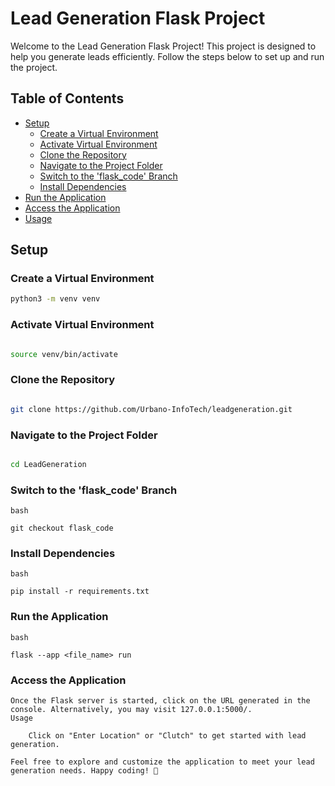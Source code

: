 # Lead Generation Flask Project

Welcome to the Lead Generation Flask Project! This project is designed to help you generate leads efficiently. Follow the steps below to set up and run the project.

## Table of Contents
- [Setup](#setup)
  - [Create a Virtual Environment](#create-a-virtual-environment)
  - [Activate Virtual Environment](#activate-virtual-environment)
  - [Clone the Repository](#clone-the-repository)
  - [Navigate to the Project Folder](#navigate-to-the-project-folder)
  - [Switch to the 'flask_code' Branch](#switch-to-the-flask_code-branch)
  - [Install Dependencies](#install-dependencies)
- [Run the Application](#run-the-application)
- [Access the Application](#access-the-application)
- [Usage](#usage)

## Setup

### Create a Virtual Environment
```bash
python3 -m venv venv
```

### Activate Virtual Environment

```bash

source venv/bin/activate
```

### Clone the Repository

```bash

git clone https://github.com/Urbano-InfoTech/leadgeneration.git
```

### Navigate to the Project Folder

```bash

cd LeadGeneration
```

### Switch to the 'flask_code' Branch
```
bash

git checkout flask_code
```

### Install Dependencies
```
bash

pip install -r requirements.txt
```

### Run the Application
```
bash

flask --app <file_name> run
```

### Access the Application
```
Once the Flask server is started, click on the URL generated in the console. Alternatively, you may visit 127.0.0.1:5000/.
Usage

    Click on "Enter Location" or "Clutch" to get started with lead generation.

Feel free to explore and customize the application to meet your lead generation needs. Happy coding! 🚀

```

